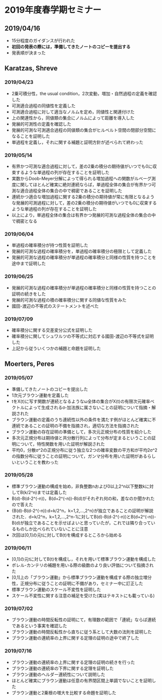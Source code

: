 ﻿# 2019年度春学期セミナー
## 2019/04/16
- 15分程度のガイダンスが行われた
- **初回の発表の際には，準備してきたノートのコピーを提出する**
- 発表順が決まった
## Karatzas, Shreve
### 2019/04/23
- 2乗可積分性，the usual condition，2次変動，増加・自然過程の定義を確認した
- 可測適合過程の同値性を定義した
- 可測適合過程に対して適当なノルムを定め，同値性と関連付けた
- 上の関連性から，同値類の集合にノルムによって距離を導入した
- 発展的可測性の定義を確認した
- 発展的可測な可測適合過程の同値類の集合がヒルベルト空間の閉部分空間になることを証明した
- 単過程を定義し，それに関する補題と証明方針が述べられて終わった
### 2019/05/14
- 有界かつ可測な適合過程に対して，差の2乗の積分の期待値がいつでも0に収束するような単過程の列が存在することを証明した
- 実数からDoob-Meyer分解によって得られる増加過程への関数がルベーグ測度に関してほとんど確実に絶対連続ならば，単過程全体の集合が有界かつ可測な適合過程全体の集合の中で稠密であることを証明した
- 連続かつ適合な増加過程に関する2乗の積分の期待値が常に有限となるような発展的可測過程に対して，差の2乗の積分の期待値がいつでも0に収束するような単過程の列が存在することを証明した
- 以上により，単過程全体の集合は有界かつ発展的可測な過程全体の集合の中で稠密となる
### 2019/06/04
- 単過程の確率積分が持つ性質を証明した
- 発展的可測な過程の確率積分を，単過程の確率積分の極限として定義した
- 発展的可測な過程の確率積分が単過程の確率積分と同様の性質を持つことを途中まで証明した
### 2019/06/25
- 発展的可測な過程の確率積分が単過程の確率積分と同様の性質を持つことの証明の続きをした
- 発展的可測な過程の積の確率積分に関する同値な性質をみた
- 國田-渡辺の不等式のステートメントを述べた
### 2019/07/09
- 確率積分に関する交差変分公式を証明した
- 確率積分に関してシュワルツの不等式に対応する國田-渡辺の不等式を証明した
- 上記から従ういくつかの補題と命題を証明した
## Moerters, Peres
### 2019/05/07
- 準備してきたノートのコピーを提出した
- 1次元ブラウン運動を定義した
- tをX(t)に写す関数が連続となるようなω全体の集合がX(t)の有限次元確率ベクトルによって生成されるσ-加法族に属さないことの証明について指摘・解説された
- ブラウン運動の定義のうち連続性以外の条件を満たす例がほとんど確実に不連続であることの証明の不備を指摘され，適切な方法を指摘された
- ブラウン運動の存在証明の準備として，多次元正規分布の性質を紹介した
- 多次元正規分布は期待値と共分散行列によって分布が定まるということの証明について，特性関数を用いた証明が解説された
- 平均0，分散σ^2の正規分布に従う独立な2つの確率変数の平方和が平均2σ^2の指数分布に従うことの証明について，ガンマ分布を用いた証明があるらしいということを教わった
### 2019/05/28
- 標準ブラウン運動の構成を始め，非負整数nおよび0以上2^n以下整数kに対してB(k/2^n)までは定義した
- B(d)-B(d-2^(-n))，B(d+2^(-n))-B(d)がそれぞれ何の和，差なのか聞かれたので答えた
- {B(d)-B(d-2^(-n)):d=k/2^n，k=1,2,...,2^n}が独立であることの証明が解説された．d=k/2^n，k=1,2,...,2^n-1に対してB(d)-B(d-2^(-n))とB(d+2^(-n))-B(d)が独立であることを示せばよいと思っていたが，これでは隣り合っているものしか比べられていないことに注意
- 次回は[0,1]の元tに対してB(t)を構成するところから始める
### 2019/06/11
- [0,1]の元tに対してB(t)を構成し，それを用いて標準ブラウン運動を構成した
- ボレル-カンテリの補題を用いる際の級数のより良い評価について指摘された
- [0,1]上の「ブラウン運動」から標準ブラウン運動を構成する際の独立増分性，正規分布に従うことの証明に不備があり，セミナー中に訂正した
- 標準ブラウン運動のスケール不変性を証明した
- スケール不変性に関する注意の補足を受けた(実はテキストにも載っている)
### 2019/07/02
- ブラウン運動の時間反転性の証明にて，有理数の範囲で「連続」ならば連続であるという事実を確認した
- ブラウン運動の時間反転性から直ちに従う系として大数の法則を証明した
- ブラウン運動の連続率の上界に関する定理の証明の途中で終了した
### 2019/07/16
- ブラウン運動の連続率の上界に関する定理の証明の続きを行った
- ブラウン運動の連続率の下界に関する定理を証明した
- ブラウン運動のヘルダー連続性について説明した
- ほとんど確実にブラウン運動は任意の有界閉区間上単調でないことを証明した
- ブラウン運動と2乗根の増大を比較する命題を証明した
